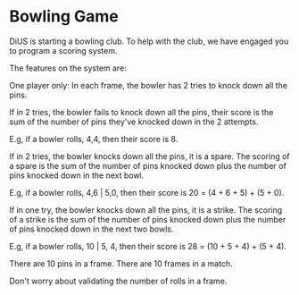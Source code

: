 # Bowling Game
DiUS is starting a bowling club. To help with the club, we have engaged you to program a scoring system.

The features on the system are:

One player only:
In each frame, the bowler has 2 tries to knock down all the pins.

If in 2 tries, the bowler fails to knock down all the pins, their score is the sum of the number of pins they've knocked down in the 2 attempts.

E.g, if a bowler rolls, 4,4, then their score is 8.

If in 2 tries, the bowler knocks down all the pins, it is a spare. The scoring of a spare is the sum of the number of pins knocked down plus the number of pins knocked down in the next bowl.

E.g, if a bowler rolls, 4,6 | 5,0, then their score is 20 = (4 + 6 + 5) + (5 + 0).

If in one try, the bowler knocks down all the pins, it is a strike. The scoring of a strike is the sum of the number of pins knocked down plus the number of pins knocked down in the next two bowls.

E.g, if a bowler rolls, 10 | 5, 4, then their score is 28 = (10 + 5 + 4) + (5 + 4).

There are 10 pins in a frame.
There are 10 frames in a match.

Don't worry about validating the number of rolls in a frame.
